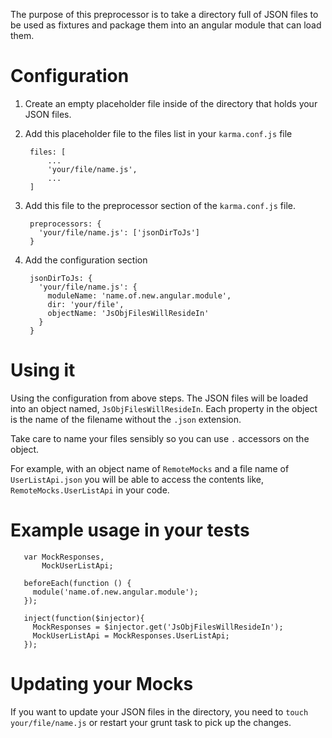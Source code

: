 The purpose of this preprocessor is to take a directory full of JSON
files to be used as fixtures and package them into an angular module
that can load them.

# Configuration

1. Create an empty placeholder file inside of the directory that holds your JSON files.
1. Add this placeholder file to the files list in your `karma.conf.js` file

        files: [
            ...
            'your/file/name.js',
            ...
        ]


1. Add this file to the preprocessor section of the `karma.conf.js` file.

        preprocessors: {
          'your/file/name.js': ['jsonDirToJs']
        }


1. Add the configuration section

        jsonDirToJs: {
          'your/file/name.js': {
            moduleName: 'name.of.new.angular.module',
            dir: 'your/file',
            objectName: 'JsObjFilesWillResideIn'
          }
        }


# Using it

Using the configuration from above steps. The JSON files will be
loaded into an object named, `JsObjFilesWillResideIn`. Each property
in the object is the name of the filename without the `.json`
extension.

Take care to name your files sensibly so you can use `.` accessors on
the object.

For example, with an object name of `RemoteMocks` and a file name of
`UserListApi.json` you will be able to access the contents like,
`RemoteMocks.UserListApi` in your code.


# Example usage in your tests

       var MockResponses,
           MockUserListApi;

       beforeEach(function () {
         module('name.of.new.angular.module');
       });

       inject(function($injector){
         MockResponses = $injector.get('JsObjFilesWillResideIn');
         MockUserListApi = MockResponses.UserListApi;
       });

# Updating your Mocks

If you want to update your JSON files in the directory, you need to
`touch your/file/name.js` or restart your grunt task to pick up the
changes.
